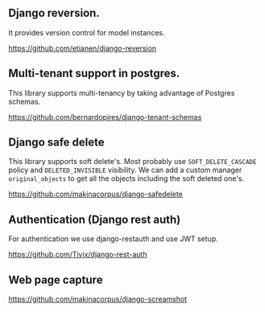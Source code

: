 ## Django reversion.
It provides version control for model instances.

https://github.com/etianen/django-reversion

## Multi-tenant support in postgres.
This library supports multi-tenancy by taking advantage of Postgres schemas.

https://github.com/bernardopires/django-tenant-schemas

## Django safe delete
This library supports soft delete's. Most probably use `SOFT_DELETE_CASCADE` policy and `DELETED_INVISIBLE` visibility.
We can add a custom manager `original_objects` to get all the objects including the soft deleted one's.

https://github.com/makinacorpus/django-safedelete

## Authentication (Django rest auth)
For authentication we use django-restauth and use JWT setup.

https://github.com/Tivix/django-rest-auth

## Web page capture

https://github.com/makinacorpus/django-screamshot
